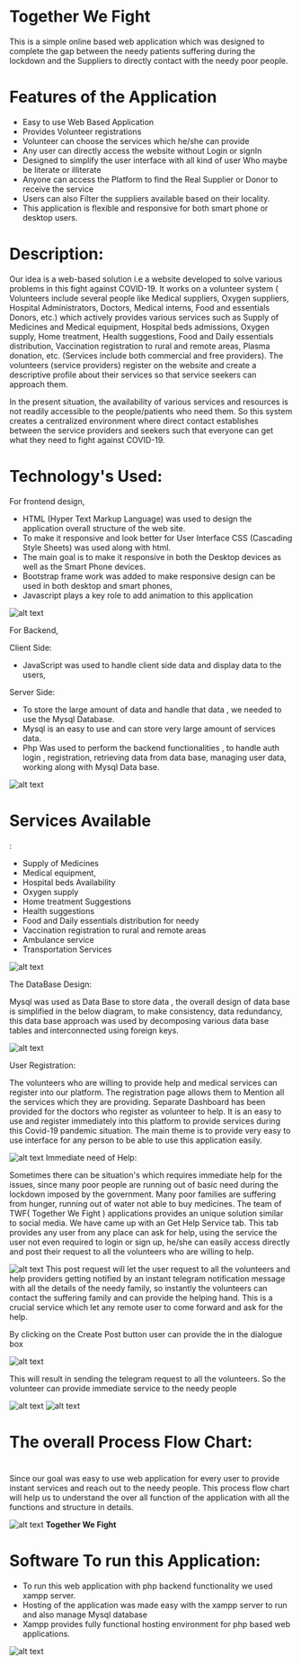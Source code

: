 # Together We Fight

This is a simple online based web application which was designed to complete the gap between the needy patients suffering during the lockdown and the Suppliers to directly contact with the needy poor people.

# Features of the Application

- Easy to use Web Based Application
- Provides Volunteer registrations
- Volunteer can choose the services which he/she can provide
- Any user can directly access the website without Login or signIn
- Designed to simplify the user interface with all kind of user Who maybe be literate or illiterate
- Anyone can access the Platform to find the Real Supplier or Donor to receive the service
- Users can also Filter the suppliers available based on their locality.
- This application is flexible and responsive for both smart phone or desktop users.

# Description:

Our idea is a web-based solution i.e a website developed to solve various problems in this fight against COVID-19. It works on a volunteer system ( Volunteers include several people like Medical suppliers, Oxygen suppliers, Hospital Administrators, Doctors, Medical interns, Food and essentials Donors, etc.) which actively provides various services such as Supply of Medicines and Medical equipment, Hospital beds admissions, Oxygen supply, Home treatment, Health suggestions, Food and Daily essentials distribution, Vaccination registration to rural and remote areas, Plasma donation, etc. (Services include both commercial and free providers). The volunteers (service providers) register on the website and create a descriptive profile about their services so that service seekers can approach them.

In the present situation, the availability of various services and resources is not readily accessible to the people/patients who need them. So this system creates a centralized environment where direct contact establishes between the service providers and seekers such that everyone can get what they need to fight against COVID-19.

# Technology&#39;s Used:

For frontend design,

- HTML (Hyper Text Markup Language) was used to design the application overall structure of the web site.
- To make it responsive and look better for User Interface CSS (Cascading Style Sheets) was used along with html.
- The main goal is to make it responsive in both the Desktop devices as well as the Smart Phone devices.
- Bootstrap frame work was added to make responsive design can be used in both desktop and smart phones,
- Javascript plays a key role to add animation to this application

![alt text](https://github.com/shivajimeenugu/twf/blob/main/icons/flogo.PNG?raw=true)

For Backend,

Client Side:

- JavaScript was used to handle client side data and display data to the users,

Server Side:

- To store the large amount of data and handle that data , we needed to use the Mysql Database.
- Mysql is an easy to use and can store very large amount of services data.
- Php Was used to perform the backend functionalities , to handle auth login , registration, retrieving data from data base, managing user data, working along with Mysql Data base.

![alt text](https://github.com/shivajimeenugu/twf/blob/main/icons/mp.PNG?raw=true)

# Services Available
:

- Supply of Medicines
- Medical equipment,
- Hospital beds Availability
- Oxygen supply
- Home treatment Suggestions
- Health suggestions
- Food and Daily essentials distribution for needy
- Vaccination registration to rural and remote areas
- Ambulance service
- Transportation Services

![alt text](https://github.com/shivajimeenugu/twf/blob/main/icons/s1.png?raw=true)

The DataBase Design:

Mysql was used as Data Base to store data , the overall design of data base is simplified in the below diagram, to make consistency, data redundancy, this data base approach was used by decomposing various data base tables and interconnected using foreign keys.

![alt text](https://github.com/shivajimeenugu/twf/blob/main/icons/s2.PNG?raw=true)

User Registration:

The volunteers who are willing to provide help and medical services can register into our platform. The registration page allows them to Mention all the services which they are providing. Separate Dashboard has been provided for the doctors who register as volunteer to help. It is an easy to use and register immediately into this platform to provide services during this Covid-19 pandemic situation. The main theme is to provide very easy to use interface for any person to be able to use this application easily.

![alt text](https://github.com/shivajimeenugu/twf/blob/main/icons/s3.png?raw=true)
Immediate need of Help:

Sometimes there can be situation&#39;s which requires immediate help for the issues, since many poor people are running out of basic need during the lockdown imposed by the government. Many poor families are suffering from hunger, running out of water not able to buy medicines. The team of TWF( Together We Fight ) applications provides an unique solution similar to social media. We have came up with an Get Help Service tab. This tab provides any user from any place can ask for help, using the service the user not even required to login or sign up, he/she can easily access directly and post their request to all the volunteers who are willing to help.

![alt text](https://github.com/shivajimeenugu/twf/blob/main/icons/s4.PNG?raw=true) This post request will let the user request to all the volunteers and help providers getting notified by an instant telegram notification message with all the details of the needy family, so instantly the volunteers can contact the suffering family and can provide the helping hand. This is a crucial service which let any remote user to come forward and ask for the help.

By clicking on the Create Post button user can provide the in the dialogue box

![alt text](https://github.com/shivajimeenugu/twf/blob/main/icons/s5.png?raw=true)

This will result in sending the telegram request to all the volunteers. So the volunteer can provide immediate service to the needy people

![alt text](https://github.com/shivajimeenugu/twf/blob/main/icons/s6.png?raw=true)
![alt text](https://github.com/shivajimeenugu/twf/blob/main/icons/s7.jpg?raw=true)
# The overall Process Flow Chart:

#
Since our goal was easy to use web application for every user to provide instant services and reach out to the needy people. This process flow chart will help us to understand the over all function of the application with all the functions and structure in details.

![alt text](https://github.com/shivajimeenugu/twf/blob/main/icons/s8.png?raw=true) **Together We Fight**

# **Software To run this Application:**

- To run this web application with php backend functionality we used xampp server.
- Hosting of the application was made easy with the xampp server to run and also manage Mysql database
- Xampp provides fully functional hosting environment for php based web applications.

![alt text](https://github.com/shivajimeenugu/twf/blob/main/icons/s9.png?raw=true)
